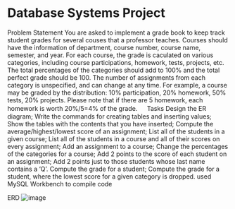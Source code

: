 # Database Systems Project

Problem Statement You are asked to implement a grade book to keep track student grades for several couses that a professor teaches. Courses should have the information of department, course number, course name, semester, and year. For each course, the grade is caculated on various categories, including course participations, homework, tests, projects, etc. The total percentages of the categories should add to 100% and the total perfect grade should be 100. The number of assignments from each category is unspecified, and can change at any time. For example, a course may be graded by the distribution: 10% participation, 20% homework, 50% tests, 20% projects. Please note that if there are 5 homework, each homework is worth 20%/5=4% of the grade. 　
Tasks Design the ER diagram; Write the commands for creating tables and inserting values; Show the tables with the contents that you have inserted; Compute the average/highest/lowest score of an assignment; List all of the students in a given course; List all of the students in a course and all of their scores on every assignment; Add an assignment to a course; Change the percentages of the categories for a course; Add 2 points to the score of each student on an assignment; Add 2 points just to those students whose last name contains a ‘Q’. Compute the grade for a student; Compute the grade for a student, where the lowest score for a given category is dropped.
used MySQL Workbench to compile code

ERD
![image](https://user-images.githubusercontent.com/83421930/232935740-fa9b56ed-2f44-48be-8753-504aec42bd9b.png)
